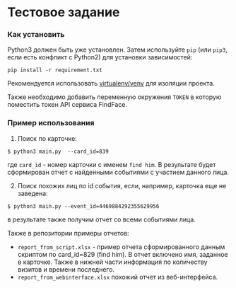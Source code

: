 # Тестовое задание


### Как установить

Python3 должен быть уже установлен.
Затем используйте `pip` (или `pip3`, если есть конфликт с Python2) для
установки зависимостей:

```
pip install -r requirement.txt
```

Рекомендуется использовать [virtualenv/venv](https://docs.python.org/3/library/venv.html) 
для изоляции проекта.

Также необходимо добавить переменную окружения ```TOKEN``` в которую поместить токен API 
сервиса FindFace.

### Пример использования

1. Поиск по карточке:

```console
$ python3 main.py  --card_id=839
```
где ```card_id``` - номер карточки с именем ```find him```. В результате будет сформирован 
отчет с найденными событиями с участием данного лица.

2. Поиск похожих лиц по id события, если, например, карточка еще не заведена: 
```console
$ python3 main.py --event_id=4469884292355629956
```
в результате также получим отчет со всеми событиями лица.

Также в репозитории примеры отчетов:
- ```report_from_script.xlsx``` - пример отчета сформированного данным скриптом по
card_id=829 (find him). В отчет включено имя, заданное в карточке. Также в нижней части
информация по количеству визитов и времени последнего.
- ```report_from_webinterface.xlsx``` похожий отчет из веб-интерфейса.
